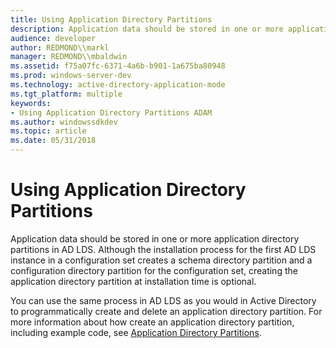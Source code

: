 ```yaml
---
title: Using Application Directory Partitions
description: Application data should be stored in one or more application directory partitions in AD LDS.
audience: developer
author: REDMOND\\markl
manager: REDMOND\\mbaldwin
ms.assetid: f75a07fc-6371-4a6b-b901-1a675ba80948
ms.prod: windows-server-dev
ms.technology: active-directory-application-mode
ms.tgt_platform: multiple
keywords:
- Using Application Directory Partitions ADAM
ms.author: windowssdkdev
ms.topic: article
ms.date: 05/31/2018
---
```


# Using Application Directory Partitions

Application data should be stored in one or more application directory partitions in AD LDS. Although the installation process for the first AD LDS instance in a configuration set creates a schema directory partition and a configuration directory partition for the configuration set, creating the application directory partition at installation time is optional.

You can use the same process in AD LDS as you would in Active Directory to programmatically create and delete an application directory partition. For more information about how create an application directory partition, including example code, see [Application Directory Partitions](https://msdn.microsoft.com/library/ms675020).

 

 




